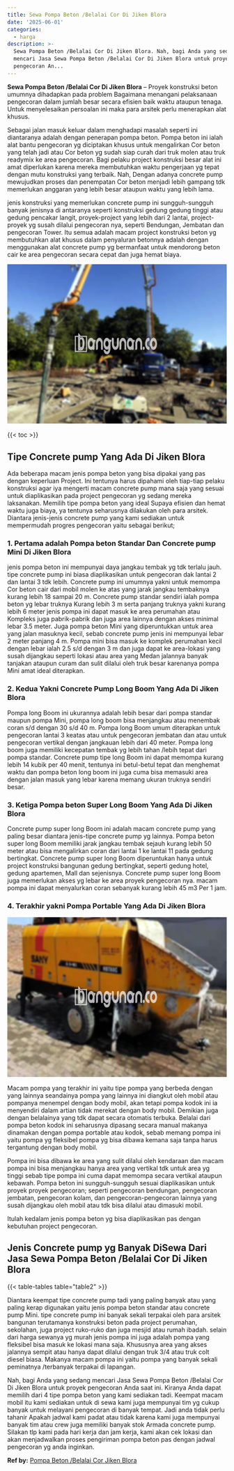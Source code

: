 ```yaml
---
title: Sewa Pompa Beton /Belalai Cor Di Jiken Blora
date: '2025-06-01'
categories:
  - harga
description: >-
  Sewa Pompa Beton /Belalai Cor Di Jiken Blora. Nah, bagi Anda yang sedang
  mencari Jasa Sewa Pompa Beton /Belalai Cor Di Jiken Blora untuk proyek
  pengecoran An...
---
```


**Sewa Pompa Beton /Belalai Cor Di Jiken Blora** – Proyek konstruksi beton umumnya dihadapkan pada problem Bagaimana menangani pelaksanaan pengecoran dalam jumlah besar secara efisien baik waktu ataupun tenaga. Untuk menyelesaikan persoalan ini maka para arsitek perlu menerapkan alat khusus.

Sebagai jalan masuk keluar dalam menghadapi masalah seperti ini diantaranya adalah dengan penerapan pompa beton. Pompa beton ini ialah alat bantu pengecoran yg diciptakan khusus untuk mengalirkan Cor beton yang telah jadi atau Cor beton yg sudah siap curah dari truk molen atau truk readymix ke area pengecoran. Bagi pelaku project konstruksi besar alat ini amat diperlukan karena mereka membutuhkan waktu pengerjaan yg tepat dengan mutu konstruksi yang terbaik. Nah, Dengan adanya concrete pump mewujudkan proses dan penempatan Cor beton menjadi lebih gampang tdk memerlukan anggaran yang lebih besar ataupun waktu yang lebih lama.

jenis konstruksi yang memerlukan concrete pump ini sungguh-sungguh banyak jenisnya di antaranya seperti konstruksi gedung gedung tinggi atau gedung pencakar langit, proyek-project yang lebih dari 2 lantai, project-proyek yg susah dilalui pengecoran nya, seperti Bendungan, Jembatan dan pengecoran Tower. Itu semua adalah macam project konstruksi beton yg membutuhkan alat khusus dalam penyaluran betonnya adalah dengan menggunakan alat concrete pump yg bermanfaat untuk mendorong beton cair ke area pengecoran secara cepat dan juga hemat biaya.

![Sewa Pompa Beton /Belalai Cor Di Jiken Blora](/images/sewa-concrete-pump-12.png)

{{< toc >}}

## Tipe Concrete pump Yang Ada Di Jiken Blora

Ada beberapa macam jenis pompa beton yang bisa dipakai yang pas dengan keperluan Project. Ini tentunya harus dipahami oleh tiap-tiap pelaku konstruksi agar iya mengerti macam concrete pump mana saja yang sesuai untuk diaplikasikan pada project pengecoran yg sedang mereka laksanakan. Memilih tipe pompa beton yang ideal Supaya efisien dan hemat waktu juga biaya, ya tentunya seharusnya dilakukan oleh para arsitek. Diantara jenis-jenis concrete pump yang kami sediakan untuk mempermudah progres pengecoran yaitu sebagai berikut;

### 1\. Pertama adalah Pompa beton Standar Dan Concrete pump Mini Di Jiken Blora

jenis pompa beton ini mempunyai daya jangkau tembak yg tdk terlalu jauh. tipe concrete pump ini biasa diaplikasikan untuk pengecoran dak lantai 2 dan lantai 3 tdk lebih. Concrete pump ini umumnya yakni untuk memompa Cor beton cair dari mobil molen ke atas yang jarak jangkau tembaknya kurang lebih 18 sampai 20 m. Concrete pump standar sendiri ialah pompa beton yg lebar truknya Kurang lebih 3 m serta panjang truknya yakni kurang lebih 6 meter jenis pompa ini dapat masuk ke area perumahan atau Kompleks juga pabrik-pabrik dan juga area lainnya dengan akses minimal lebar 3.5 meter. Juga pompa beton Mini yang diperuntukkan untuk area yang jalan masuknya kecil, sebab concrete pump jenis ini mempunyai lebar 2 meter panjang 4 m. Pompa mini bisa masuk ke komplek perumahan kecil dengan lebar ialah 2.5 s/d dengan 3 m dan juga dapat ke area-lokasi yang susah dijangkau seperti lokasi atau area yang Medan jalannya banyak tanjakan ataupun curam dan sulit dilalui oleh truk besar karenanya pompa Mini amat ideal diterapkan.

### 2\. Kedua Yakni Concrete Pump Long Boom Yang Ada Di Jiken Blora

Pompa long Boom ini ukurannya adalah lebih besar dari pompa standar maupun pompa Mini, pompa long boom bisa menjangkau atau menembak coran s/d dengan 30 s/d 40 m. Pompa long Boom umum diterapkan untuk pengecoran lantai 3 keatas atau untuk pengecoran jembatan dan atau untuk pengecoran vertikal dengan jangkauan lebih dari 40 meter. Pompa long boom juga memiliki kecepatan tembak yg lebih tahan /lebih tepat dari pompa standar. Concrete pump tipe long Boom ini dapat memompa kurang lebih 14 kubik per 40 menit, tentunya ini betul-betul tepat dan menghemat waktu dan pompa beton long boom ini juga cuma bisa memasuki area dengan jalan masuk yang lebar karena memang ukuran truknya sendiri besar.

### 3\. Ketiga Pompa beton Super Long Boom Yang Ada Di Jiken Blora

Concrete pump super long Boom ini adalah macam concrete pump yang paling besar diantara jenis-tipe concrete pump yg lainnya. Pompa beton super long Boom memiliki jarak jangkau tembak sejauh kurang lebih 50 meter atau bisa mengalirkan coran dari lantai 1 ke lantai 11 pada gedung bertingkat. Concrete pump super long Boom diperuntukan hanya untuk project konstruksi bangunan gedung bertingkat, seperti gedung hotel, gedung apartemen, Mall dan sejenisnya. Concrete pump super long Boom juga memerlukan akses yg lebar ke area proyek pengecoran nya. macam pompa ini dapat menyalurkan coran sebanyak kurang lebih 45 m3 Per 1 jam.

### 4\. Terakhir yakni Pompa Portable Yang Ada Di Jiken Blora

![Sewa Pompa Beton /Belalai Cor Di Jiken Blora](/images/sewa-concrete-pump-30.png)

Macam pompa yang terakhir ini yaitu tipe pompa yang berbeda dengan yang lainnya seandainya pompa yang lainnya ini diangkut oleh mobil atau pompanya menempel dengan body mobil, akan tetapi pompa kodok ini ia menyendiri dalam artian tidak merekat dengan body mobil. Demikian juga dengan belalainya yang tdk dapat secara otomatis terbuka. Belalai dari pompa beton kodok ini seharusnya dipasang secara manual makanya dinamakan dengan pompa portable atau kodok, sebab memang pompa ini yaitu pompa yg fleksibel pompa yg bisa dibawa kemana saja tanpa harus tergantung dengan body mobil.

Pompa ini bisa dibawa ke area yang sulit dilalui oleh kendaraan dan macam pompa ini bisa menjangkau hanya area yang vertikal tdk untuk area yg tinggi sebab tipe pompa ini cuma dapat memompa secara vertikal ataupun kebawah. Pompa beton ini sungguh-sungguh sesuai diaplikasikan untuk proyek proyek pengecoran; seperti pengecoran bendungan, pengecoran jembatan, pengecoran kolam, dan pengecoran-pengecoran lainnya yang susah dijangkau oleh mobil atau tdk bisa dilalui atau dimasuki mobil.

Itulah kedalam jenis pompa beton yg bisa diaplikasikan pas dengan kebutuhan project pengecoran.

## Jenis Concrete pump yg Banyak DiSewa Dari Jasa Sewa Pompa Beton /Belalai Cor Di Jiken Blora

{{< table-tables table="table2" >}}

Diantara keempat tipe concrete pump tadi yang paling banyak atau yang paling kerap digunakan yaitu jenis pompa beton standar atau concrete pump Mini. tipe concrete pump ini banyak sekali terpakai oleh para arsitek bangunan terutamanya konstruksi beton pada project perumahan, sekolahan, juga project ruko-ruko dan juga mesjid atau rumah ibadah. selain dari harga sewanya yg murah jenis pompa ini juga adalah pompa yang fleksibel bisa masuk ke lokasi mana saja. Khususnya area yang akses jalannya sempit atau hanya dapat dilalui dengan truk 3/4 atau truk colt diesel biasa. Makanya macam pompa ini yaitu pompa yang banyak sekali peminatnya /terbanyak terpakai di lapangan.

Nah, bagi Anda yang sedang mencari Jasa Sewa Pompa Beton /Belalai Cor Di Jiken Blora untuk proyek pengecoran Anda saat ini. Kiranya Anda dapat memilih dari 4 tipe pompa beton yang kami sediakan tadi. Keempat macam mobil itu kami sediakan untuk di sewa kami juga mempunyai tim yg cukup banyak untuk melayani pengecoran di banyak tempat. Jadi anda tidak perlu tahanir Apakah jadwal kami padat atau tidak karena kami juga mempunyai banyak tim atau crew juga memiliki banyak stok Armada concrete pump. Silakan tlp kami pada hari kerja dan jam kerja, kami akan cek lokasi dan akan menjadwalkan proses pengiriman pompa beton pas dengan jadwal pengecoran yg anda inginkan.

**Ref by:** [Pompa Beton /Belalai Cor Jiken Blora](https://id.wikipedia.org/wiki/Pompa)
